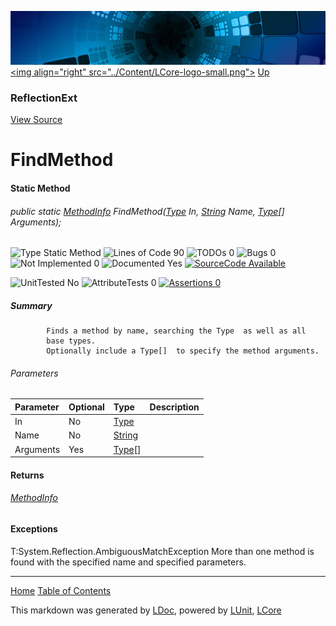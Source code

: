 ![](../Content/LCore-banner-small.png "")
[&lt;img align=&quot;right&quot; src=&quot;../Content/LCore-logo-small.png&quot;&gt;](../../README.md)
[Up](ReflectionExt.md)

### ReflectionExt
[View Source](../Extensions/Reference%20Types/ReflectionExt.cs)

# FindMethod

#### Static Method

###### public static [MethodInfo](https://msdn.microsoft.com/en-us/library/system.reflection.methodinfo.aspx) FindMethod([Type](https://msdn.microsoft.com/en-us/library/system.type.aspx) In, [String](https://msdn.microsoft.com/en-us/library/system.string.aspx) Name, [Type](https://msdn.microsoft.com/en-us/library/system.type.aspx)[] Arguments);

![Type Static Method](http://b.repl.ca/v1/Type-Static%20Method-blue.png "") ![Lines of Code 90](http://b.repl.ca/v1/Lines%20of%20Code-90-blue.png "") ![TODOs 0](http://b.repl.ca/v1/TODOs-0-green.png "") ![Bugs 0](http://b.repl.ca/v1/Bugs-0-green.png "") ![Not Implemented 0](http://b.repl.ca/v1/Not%20Implemented-0-green.png "") ![Documented Yes](http://b.repl.ca/v1/Documented-Yes-brightgreen.png "") [![SourceCode Available](http://b.repl.ca/v1/SourceCode-Available-brightgreen.png "")](../Extensions/Reference%20Types/ReflectionExt.cs#L88)

![UnitTested No](http://b.repl.ca/v1/UnitTested-No-lightgrey.png "") ![AttributeTests 0](http://b.repl.ca/v1/AttributeTests-0-lightgrey.png "") [![Assertions 0](http://b.repl.ca/v1/Assertions-0-lightgrey.png "")](../Extensions/Reference%20Types/ReflectionExt.cs)

##### Summary

            Finds a method by name, searching the Type  as well as all
            base types.
            Optionally include a Type[]  to specify the method arguments.
            

###### Parameters

Parameter | Optional | Type | Description
:---  | :---  | :---  | :--- 
In | No | [Type](https://msdn.microsoft.com/en-us/library/system.type.aspx) | 
Name | No | [String](https://msdn.microsoft.com/en-us/library/system.string.aspx) | 
Arguments | Yes | [Type](https://msdn.microsoft.com/en-us/library/system.type.aspx)[] | 


#### Returns

###### [MethodInfo](https://msdn.microsoft.com/en-us/library/system.reflection.methodinfo.aspx)

#### Exceptions
T:System.Reflection.AmbiguousMatchException More than one method is found with the specified name and specified parameters. 



---

[Home](../../README.md) [Table of Contents](../../TableOfContents.md)

This markdown was generated by [LDoc](https://github.com/CodeSingularity/LDoc), powered by [LUnit](https://github.com/CodeSingularity/LUnit), [LCore](https://github.com/CodeSingularity/LCore)
